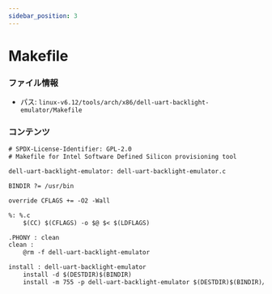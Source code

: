 ```yaml
---
sidebar_position: 3
---
```

# Makefile

### ファイル情報

- パス: `linux-v6.12/tools/arch/x86/dell-uart-backlight-emulator/Makefile`

### コンテンツ

```txt
# SPDX-License-Identifier: GPL-2.0
# Makefile for Intel Software Defined Silicon provisioning tool

dell-uart-backlight-emulator: dell-uart-backlight-emulator.c

BINDIR ?= /usr/bin

override CFLAGS += -O2 -Wall

%: %.c
	$(CC) $(CFLAGS) -o $@ $< $(LDFLAGS)

.PHONY : clean
clean :
	@rm -f dell-uart-backlight-emulator

install : dell-uart-backlight-emulator
	install -d $(DESTDIR)$(BINDIR)
	install -m 755 -p dell-uart-backlight-emulator $(DESTDIR)$(BINDIR)/dell-uart-backlight-emulator

```

